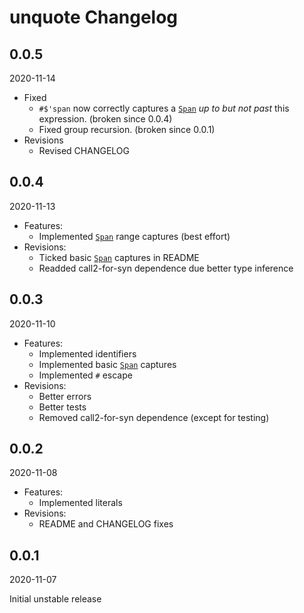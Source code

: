 # unquote Changelog

<!-- markdownlint-disable no-trailing-punctuation -->

## 0.0.5

2020-11-14

* Fixed
  * `#$'span` now correctly captures a [`Span`] *up to but not past* this expression. (broken since 0.0.4)
  * Fixed group recursion. (broken since 0.0.1)
* Revisions
  * Revised CHANGELOG

[`Span`]: https://docs.rs/proc-macro2/1/proc_macro2/struct.Span.html

## 0.0.4

2020-11-13

* Features:
  * Implemented [`Span`] range captures (best effort)
* Revisions:
  * Ticked basic [`Span`] captures in README
  * Readded call2-for-syn dependence due better type inference

[`Span`]: https://docs.rs/proc-macro2/1/proc_macro2/struct.Span.html

## 0.0.3

2020-11-10

* Features:
  * Implemented identifiers
  * Implemented basic [`Span`] captures
  * Implemented `#` escape
* Revisions:
  * Better errors
  * Better tests
  * Removed call2-for-syn dependence (except for testing)

[`Span`]: https://docs.rs/proc-macro2/1/proc_macro2/struct.Span.html

## 0.0.2

2020-11-08

* Features:
  * Implemented literals
* Revisions:
  * README and CHANGELOG fixes

## 0.0.1

2020-11-07

Initial unstable release
